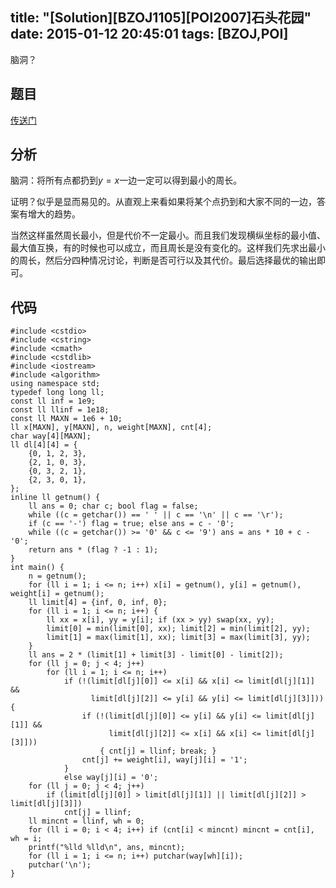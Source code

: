 title: "[Solution][BZOJ1105][POI2007]石头花园"
date: 2015-01-12 20:45:01
tags: [BZOJ,POI]
---
脑洞？
<!--more-->
## 题目
[传送门](http://www.lydsy.com/JudgeOnline/problem.php?id=1105)

## 分析
脑洞：将所有点都扔到$y=x$一边一定可以得到最小的周长。

证明？似乎是显而易见的。从直观上来看如果将某个点扔到和大家不同的一边，答案有增大的趋势。

当然这样虽然周长最小，但是代价不一定最小。而且我们发现横纵坐标的最小值、最大值互换，有的时候也可以成立，而且周长是没有变化的。这样我们先求出最小的周长，然后分四种情况讨论，判断是否可行以及其代价。最后选择最优的输出即可。

## 代码
```
#include <cstdio>
#include <cstring>
#include <cmath>
#include <cstdlib>
#include <iostream>
#include <algorithm>
using namespace std;
typedef long long ll;
const ll inf = 1e9;
const ll llinf = 1e18;
const ll MAXN = 1e6 + 10;
ll x[MAXN], y[MAXN], n, weight[MAXN], cnt[4];
char way[4][MAXN];
ll dl[4][4] = {
    {0, 1, 2, 3},
    {2, 1, 0, 3},
    {0, 3, 2, 1},
    {2, 3, 0, 1},
};
inline ll getnum() {
    ll ans = 0; char c; bool flag = false;
    while ((c = getchar()) == ' ' || c == '\n' || c == '\r');
    if (c == '-') flag = true; else ans = c - '0';
    while ((c = getchar()) >= '0' && c <= '9') ans = ans * 10 + c - '0';
    return ans * (flag ? -1 : 1);
}
int main() {
    n = getnum();
    for (ll i = 1; i <= n; i++) x[i] = getnum(), y[i] = getnum(), weight[i] = getnum();
    ll limit[4] = {inf, 0, inf, 0};
    for (ll i = 1; i <= n; i++) {
        ll xx = x[i], yy = y[i]; if (xx > yy) swap(xx, yy);
        limit[0] = min(limit[0], xx); limit[2] = min(limit[2], yy);
        limit[1] = max(limit[1], xx); limit[3] = max(limit[3], yy);
    }
    ll ans = 2 * (limit[1] + limit[3] - limit[0] - limit[2]);
    for (ll j = 0; j < 4; j++)
        for (ll i = 1; i <= n; i++)
            if (!(limit[dl[j][0]] <= x[i] && x[i] <= limit[dl[j][1]] &&
                  limit[dl[j][2]] <= y[i] && y[i] <= limit[dl[j][3]])) {
                if (!(limit[dl[j][0]] <= y[i] && y[i] <= limit[dl[j][1]] &&
                      limit[dl[j][2]] <= x[i] && x[i] <= limit[dl[j][3]]))
                    { cnt[j] = llinf; break; }
                cnt[j] += weight[i], way[j][i] = '1';
            }
            else way[j][i] = '0';
    for (ll j = 0; j < 4; j++)
        if (limit[dl[j][0]] > limit[dl[j][1]] || limit[dl[j][2]] > limit[dl[j][3]])
            cnt[j] = llinf;
    ll mincnt = llinf, wh = 0;
    for (ll i = 0; i < 4; i++) if (cnt[i] < mincnt) mincnt = cnt[i], wh = i;
    printf("%lld %lld\n", ans, mincnt);
    for (ll i = 1; i <= n; i++) putchar(way[wh][i]);
    putchar('\n');
}
```
